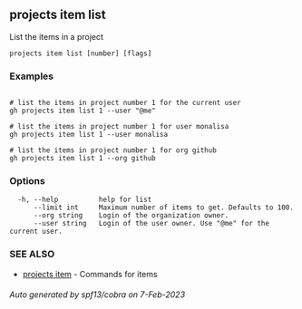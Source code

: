 ## projects item list

List the items in a project

```
projects item list [number] [flags]
```

### Examples

```

# list the items in project number 1 for the current user
gh projects item list 1 --user "@me"

# list the items in project number 1 for user monalisa
gh projects item list 1 --user monalisa

# list the items in project number 1 for org github
gh projects item list 1 --org github

```

### Options

```
  -h, --help          help for list
      --limit int     Maximum number of items to get. Defaults to 100.
      --org string    Login of the organization owner.
      --user string   Login of the user owner. Use "@me" for the current user.
```

### SEE ALSO

* [projects item](projects_item.md)	 - Commands for items

###### Auto generated by spf13/cobra on 7-Feb-2023
